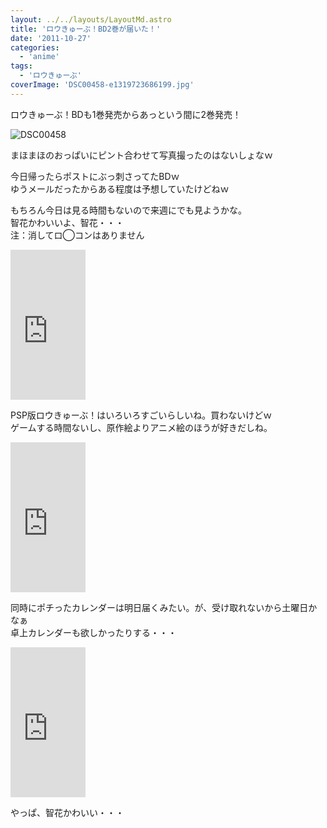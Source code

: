 ```yaml
---
layout: ../../layouts/LayoutMd.astro
title: 'ロウきゅーぶ！BD2巻が届いた！'
date: '2011-10-27'
categories:
  - 'anime'
tags:
  - 'ロウきゅーぶ'
coverImage: 'DSC00458-e1319723686199.jpg'
---
```


ロウきゅーぶ！BDも1巻発売からあっという間に2巻発売！

![](/archive/images/DSC00458-e1319723686199.jpg 'DSC00458')

まほまほのおっぱいにピント合わせて写真撮ったのはないしょなｗ

今日帰ったらポストにぶっ刺さってたBDｗ  
ゆうメールだったからある程度は予想していたけどねｗ

もちろん今日は見る時間もないので来週にでも見ようかな。  
智花かわいいよ、智花・・・  
注：消してロ◯コンはありません

<iframe style="width: 120px; height: 240px;" src="http://rcm-jp.amazon.co.jp/e/cm?lt1=_blank&amp;bc1=000000&amp;IS2=1&amp;bg1=FFFFFF&amp;fc1=000000&amp;lc1=0000FF&amp;t=mizuka123-22&amp;o=9&amp;p=8&amp;l=as4&amp;m=amazon&amp;f=ifr&amp;ref=ss_til&amp;asins=B005G10ZEO" frameborder="0" marginwidth="0" marginheight="0" scrolling="no" width="320" height="240"></iframe>

PSP版ロウきゅーぶ！はいろいろすごいらしいね。買わないけどｗ  
ゲームする時間ないし、原作絵よりアニメ絵のほうが好きだしね。

<iframe style="width: 120px; height: 240px;" src="http://rcm-jp.amazon.co.jp/e/cm?lt1=_blank&amp;bc1=000000&amp;IS2=1&amp;bg1=FFFFFF&amp;fc1=000000&amp;lc1=0000FF&amp;t=mizuka123-22&amp;o=9&amp;p=8&amp;l=as4&amp;m=amazon&amp;f=ifr&amp;ref=ss_til&amp;asins=B005ADG380" frameborder="0" marginwidth="0" marginheight="0" scrolling="no" width="320" height="240"></iframe>

同時にポチったカレンダーは明日届くみたい。が、受け取れないから土曜日かなぁ  
卓上カレンダーも欲しかったりする・・・

<iframe style="width: 120px; height: 240px;" src="http://rcm-jp.amazon.co.jp/e/cm?lt1=_blank&amp;bc1=000000&amp;IS2=1&amp;bg1=FFFFFF&amp;fc1=000000&amp;lc1=0000FF&amp;t=mizuka123-22&amp;o=9&amp;p=8&amp;l=as4&amp;m=amazon&amp;f=ifr&amp;ref=ss_til&amp;asins=B005GT6BGC" frameborder="0" marginwidth="0" marginheight="0" scrolling="no" width="320" height="240"></iframe>

やっぱ、智花かわいい・・・
